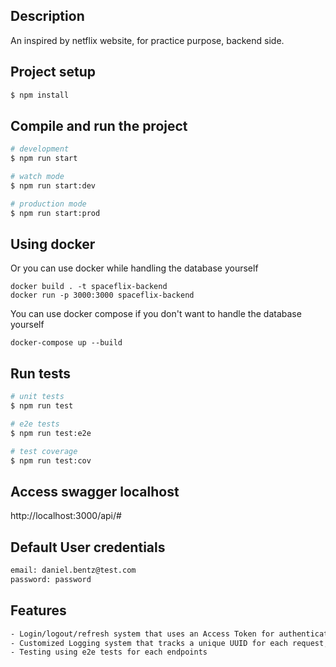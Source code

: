 ## Description

An inspired by netflix website, for practice purpose, backend side.

## Project setup

```bash
$ npm install
```

## Compile and run the project

```bash
# development
$ npm run start

# watch mode
$ npm run start:dev

# production mode
$ npm run start:prod
```

## Using docker

Or you can use docker while handling the database yourself
```
docker build . -t spaceflix-backend
docker run -p 3000:3000 spaceflix-backend   
```

You can use docker compose if you don't want to handle the database yourself
```
docker-compose up --build 
```

## Run tests

```bash
# unit tests
$ npm run test

# e2e tests
$ npm run test:e2e

# test coverage
$ npm run test:cov
```

## Access swagger localhost

http://localhost:3000/api/#

## Default User credentials
```bash
email: daniel.bentz@test.com
password: password
```

## Features
```bash
- Login/logout/refresh system that uses an Access Token for authentication (which expires after a short period) and a Refresh Token to obtain a new Access Token without requiring the user to log in again.
- Customized Logging system that tracks a unique UUID for each request, enabling easy searching and correlation of logs related to a specific request.
- Testing using e2e tests for each endpoints
```